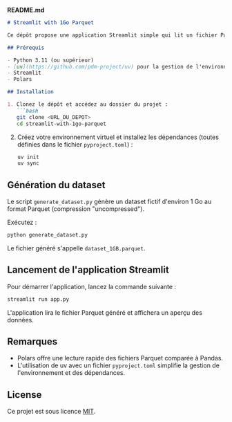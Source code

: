 **README.md**

```markdown
# Streamlit with 1Go Parquet

Ce dépôt propose une application Streamlit simple qui lit un fichier Parquet d'environ 1 Go en utilisant Polars pour un traitement performant des gros datasets.

## Prérequis

- Python 3.11 (ou supérieur)
- [uv](https://github.com/pdm-project/uv) pour la gestion de l'environnement virtuel et des dépendances
- Streamlit
- Polars

## Installation

1. Clonez le dépôt et accédez au dossier du projet :
   ```bash
   git clone <URL_DU_DEPOT>
   cd streamlit-with-1go-parquet
   ```

2. Créez votre environnement virtuel et installez les dépendances (toutes définies dans le fichier `pyproject.toml`) :
   ```bash
   uv init
   uv sync
   ```

## Génération du dataset

Le script `generate_dataset.py` génère un dataset fictif d'environ 1 Go au format Parquet (compression "uncompressed").

Exécutez :
```bash
python generate_dataset.py
```
Le fichier généré s'appelle `dataset_1GB.parquet`.

## Lancement de l'application Streamlit

Pour démarrer l'application, lancez la commande suivante :
```bash
streamlit run app.py
```
L'application lira le fichier Parquet généré et affichera un aperçu des données.

## Remarques

- Polars offre une lecture rapide des fichiers Parquet comparée à Pandas.
- L'utilisation de uv avec un fichier `pyproject.toml` simplifie la gestion de l'environnement et des dépendances.

## License

Ce projet est sous licence [MIT](LICENSE).